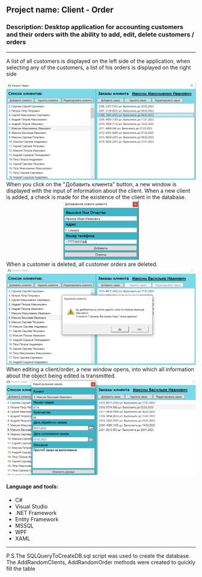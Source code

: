 ## Project name: Client - Order
### Description: Desktop application for accounting customers and their orders with the ability to add, edit, delete customers / orders
---
A list of all customers is displayed on the left side of the application, when selecting any of the customers, a list of his orders is displayed on the right side
<div align="center"><img src="https://github.com/de4rbe4r/ClientOrder/blob/master/Files/1.PNG" width="700"/></div>
When you click on the "Добавить клиента" button, a new window is displayed with the input of information about the client. When a new client is added, a check is made for the existence of the client in the database.
<div align="center"><img src="https://github.com/de4rbe4r/ClientOrder/blob/master/Files/2.PNG" width="200"/></div>
When a customer is deleted, all customer orders are deleted.
<div align="center"><img src="https://github.com/de4rbe4r/ClientOrder/blob/master/Files/3.PNG" width="700"/></div>
When editing a client/order, a new window opens, into which all information about the object being edited is transmitted.
<div align="center"><img src="https://github.com/de4rbe4r/ClientOrder/blob/master/Files/4.PNG" width="700"/></div>

#### Language and tools:
* C#
* Visual Studio
* .NET Framework
* Entity Framework
* MSSQL
* WPF
* XAML
---
P.S.The SQLQueryToCreateDB.sql script was used to create the database. The AddRandomClients, AddRandomOrder methods were created to quickly fill the table
